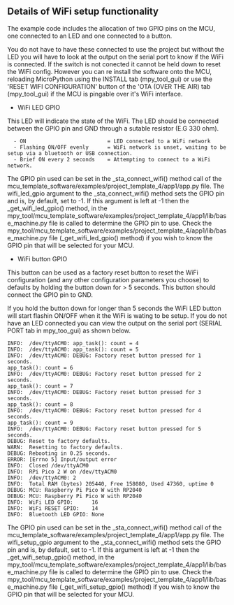 ## Details of WiFi setup functionality

The example code includes the allocation of two GPIO pins on the MCU, one connected to an LED and one connected to a button. 

You do not have to have these connected to use the project but without the LED you will have to look at the output on the serial port to know if the WiFi is connected. 
If the switch is not conected it cannot be held down to reset the WiFi config. However you can re install the software onto the MCU, reloading MicroPython using the INSTALL tab (mpy_tool_gui) or use the 'RESET WIFI CONFIGURATION' button of the 'OTA (OVER THE AIR) tab (mpy_tool_gui) if the MCU is pingable over it's WiFi interface.

- WiFi LED GPIO

This LED will indicate the state of the WiFi. The LED should be connected between the GPIO pin and GND through a sutable resistor (E.G 330 ohm). 

```
  - ON                          = LED connected to a WiFi network
  - Flashing ON/OFF evenly      = WiFi network is unset, waiting to be setup via a bluetooth or USB connection.
  - Brief ON every 2 seconds    = Attempting to connect to a WiFi network.
```

The GPIO pin used can be set in the _sta_connect_wifi() method call of the mcu_template_software/examples/project_template_4/app1/app.py file. 
The wifi_led_gpio argument to the _sta_connect_wifi() method sets the GPIO pin and is, by default, set to -1. 
If this argument is left at -1 then the _get_wifi_led_gpio() method, in the mpy_tool/mcu_template_software/examples/project_template_4/app1/lib/base_machine.py file is called to determine the GPIO pin to use. Check the mpy_tool/mcu_template_software/examples/project_template_4/app1/lib/base_machine.py file (_get_wifi_led_gpio() method) if you wish to know the GPIO pin that will be selected for your MCU.


- WiFi button GPIO

This button can be used as a factory reset button to reset the WiFi configuration (and any other configuration parameters you choose) to defaults by holding the button down for > 5 seconds. This button should connect the GPIO pin to GND.

If you hold the button down for longer than 5 seconds the WiFi LED button will start flashin ON/OFF when it the WiFi is wating to be setup. If you do not have an LED connected you can view the output on the serial port (SERIAL PORT tab in mpy_too_gui) as shown below.

```
INFO:  /dev/ttyACM0: app_task(): count = 4
INFO:  /dev/ttyACM0: app_task(): count = 5
INFO:  /dev/ttyACM0: DEBUG: Factory reset button pressed for 1 seconds.
app_task(): count = 6
INFO:  /dev/ttyACM0: DEBUG: Factory reset button pressed for 2 seconds.
app_task(): count = 7
INFO:  /dev/ttyACM0: DEBUG: Factory reset button pressed for 3 seconds.
app_task(): count = 8
INFO:  /dev/ttyACM0: DEBUG: Factory reset button pressed for 4 seconds.
app_task(): count = 9
INFO:  /dev/ttyACM0: DEBUG: Factory reset button pressed for 5 seconds.
DEBUG: Reset to factory defaults.
WARN:  Resetting to factory defaults.
DEBUG: Rebooting in 0.25 seconds.
ERROR: [Errno 5] Input/output error
INFO:  Closed /dev/ttyACM0
INFO:  RPi Pico 2 W on /dev/ttyACM0
INFO:  /dev/ttyACM0: 2
INFO:  Total RAM (bytes) 205440, Free 158080, Used 47360, uptime 0
DEBUG: MCU: Raspberry Pi Pico W with RP2040
DEBUG: MCU: Raspberry Pi Pico W with RP2040
INFO:  WiFi LED GPIO:      16
INFO:  WiFi RESET GPIO:    14
INFO:  Bluetooth LED GPIO: None
```

The GPIO pin used can be set in the _sta_connect_wifi() method call of the mcu_template_software/examples/project_template_4/app1/app.py file. 
The wifi_setup_gpio argument to the _sta_connect_wifi() method sets the GPIO pin and is, by default, set to -1. 
If this argument is left at -1 then the _get_wifi_setup_gpio() method, in the mpy_tool/mcu_template_software/examples/project_template_4/app1/lib/base_machine.py file is called to determine the GPIO pin to use. Check the mpy_tool/mcu_template_software/examples/project_template_4/app1/lib/base_machine.py file (_get_wifi_setup_gpio() method) if you wish to know the GPIO pin that will be selected for your MCU.